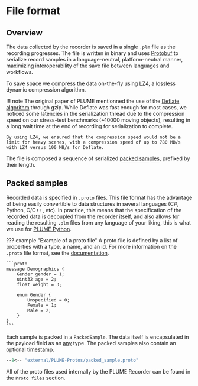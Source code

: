 # File format

## Overview

The data collected by the recorder is saved in a single `.plm` file as the recording progresses. The file is written in binary and uses [Protobuf](https://protobuf.dev/) to serialize record samples in a language-neutral, platform-neutral manner, maximizing interoperability of the save file between languages and workflows.

To save space we compress the data on-the-fly using [LZ4](https://lz4.org/), a lossless dynamic compression algorithm.

!!! note
    The original paper of PLUME mentionned the use of the [Deflate algorithm](https://www.rfc-editor.org/rfc/rfc1951) through gzip. While Deflate was fast enough for most cases, we noticed some latencies in the serialization thread due to the compression speed on our stress-test benchmarks (~10000 moving objects), resulting in a long wait time at the end of recording for serialization to complete.
    
    By using LZ4, we ensured that the compression speed would not be a limit for heavy scenes, with a compression speed of up to 780 MB/s with LZ4 versus 100 MB/s for Deflate.

The file is composed a sequence of serialized [packed samples](#sample-packing), prefixed by their length.

## Packed samples

Recorded data is specified in `.proto` files. This file format has the advantage of being easily convertible to data structures in several languages (C#, Python, C/C++, etc). In practice, this means that the specification of the recorded data is decoupled from the recorder itself, and also allows for reading the resulting `.plm` files from any language of your liking, this is what we use for [PLUME Python](../../python/index.md).

??? example "Example of a proto file"
    A proto file is defined by a list of properties with a type, a name, and an id. For more information on the `.proto` file format, see the [documentation](https://protobuf.dev/programming-guides/proto3/).

    ```proto
    message Demographics {
        Gender gender = 1;
        uint32 age = 2;
        float weight = 3;

        enum Gender {
            Unspecified = 0;
            Female = 1;
            Male = 2;
        }
    }
    ```

Each sample is packed in a `PackedSample`. The data itself is encapsulated in the payload field as an [any](https://protobuf.dev/programming-guides/proto3/#any) type. The packed samples also contain an optional [timestamp](../timestamps.md).

```proto title="packed_sample.proto"
--8<-- "external/PLUME-Protos/packed_sample.proto"
```

All of the proto files used internally by the PLUME Recorder can be found in the `Proto files` section.
